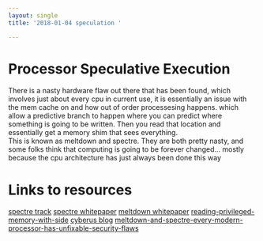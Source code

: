 ```yaml
---
layout: single
title: '2018-01-04 speculation '

---
```

# Processor Speculative Execution 
There is a nasty hardware flaw out there that has been found, which involves just about every cpu in current use, it is essentially an issue with the mem cache on and how out of order processesing happens. which allow a predictive branch to happen where you can predict where something is going to be written. Then you read that location and essentially get a memory shim that sees everything.  
This is known as meltdown and spectre.  They are both pretty nasty, and some folks think that computing is going to be forever changed... mostly because the cpu architecture has just always been done this way

# Links to resources 
[spectre track](https://spectreattack.com/ "spectre track")
[spectre whitepaper](https://spectreattack.com/spectre.pdf "spectre whitepaper")
[meltdown whitepaper](https://meltdownattack.com/meltdown.pdf "meltdown whitepaper")
[reading-privileged-memory-with-side](https://googleprojectzero.blogspot.hr/2018/01/reading-privileged-memory-with-side.html "reading-privileged-memory-with-side")
[cyberus blog](http://blog.cyberus-technology.de/posts/2018-01-03-meltdown.html "cyberus blog")
[meltdown-and-spectre-every-modern-processor-has-unfixable-security-flaws](https://arstechnica.com/gadgets/2018/01/meltdown-and-spectre-every-modern-processor-has-unfixable-security-flaws/ "meltdown-and-spectre-every-modern-processor-has-unfixable-security-flaws")

